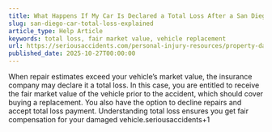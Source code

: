 ```yaml
---
title: What Happens If My Car Is Declared a Total Loss After a San Diego Accident?
slug: san-diego-car-total-loss-explained
article_type: Help Article
keywords: total loss, fair market value, vehicle replacement
url: https://seriousaccidents.com/personal-injury-resources/property-damage-from-auto-accidents/
published_date: 2025-10-27T00:00:00
---
```


When repair estimates exceed your vehicle’s market value, the insurance company may declare it a total loss. In this case, you are entitled to receive the fair market value of the vehicle prior to the accident, which should cover buying a replacement. You also have the option to decline repairs and accept total loss payment. Understanding total loss ensures you get fair compensation for your damaged vehicle.seriousaccidents+1